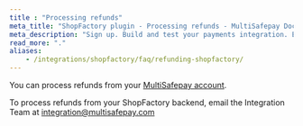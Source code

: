 ```yaml
---
title : "Processing refunds"
meta_title: "ShopFactory plugin - Processing refunds - MultiSafepay Docs"
meta_description: "Sign up. Build and test your payments integration. Explore our products and services. Use our API Reference, SDKs, and wrappers. Get support."
read_more: "."
aliases: 
    - /integrations/shopfactory/faq/refunding-shopfactory/
---
```


You can process refunds from your [MultiSafepay account](https://merchant.multisafepay.com). 

To process refunds from your ShopFactory backend, email the Integration Team at <integration@multisafepay.com>
